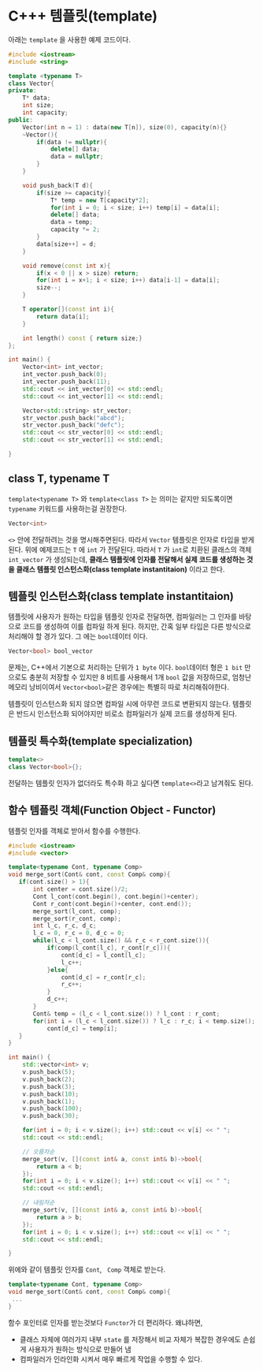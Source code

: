 # C+++ 템플릿(template)

아래는 `template` 을 사용한 예제 코드이다.

```c++
#include <iostream>
#include <string>

template <typename T>
class Vector{
private:
    T* data;
    int size;
    int capacity;
public:
    Vector(int n = 1) : data(new T[n]), size(0), capacity(n){}
    ~Vector(){
        if(data != nullptr){
            delete[] data;
            data = nullptr;
        }
    }

    void push_back(T d){
        if(size >= capacity){
            T* temp = new T[capacity*2];
            for(int i = 0; i < size; i++) temp[i] = data[i];
            delete[] data;
            data = temp;
            capacity *= 2;
        }
        data[size++] = d;
    }

    void remove(const int x){
        if(x < 0 || x > size) return;
        for(int i = x+1; i < size; i++) data[i-1] = data[i];
        size--;
    }

    T operator[](const int i){
        return data[i];
    }

    int length() const { return size;}
};

int main() {
    Vector<int> int_vector;
    int_vector.push_back(0);
    int_vector.push_back(11);
    std::cout << int_vector[0] << std::endl;
    std::cout << int_vector[1] << std::endl;

    Vector<std::string> str_vector;
    str_vector.push_back("abcd");
    str_vector.push_back("defc");
    std::cout << str_vector[0] << std::endl;
    std::cout << str_vector[1] << std::endl;

}
```



## class T, typename T

`template<typename T>` 와 `template<class T>` 는 의미는 같지만 되도록이면 `typename` 키워드를 사용하는걸 권장한다.

```c++
Vector<int> 
```

 `<>` 안에 전달하려는 것을 명시해주면된다. 따라서 `Vector` 템플릿은 인자로 타입을 받게 된다. 위에 예제코드는 `T` 에 `int` 가 전달된다. 따라서 `T` 가 `int`로 치환된 클래스의 객체 `int_vector` 가 생성되는데, **클래스 템플릿에 인자를 전달해서 실제 코드를 생성하는 것을 클래스 템플릿 인스턴스화(class template instantitaion)** 이라고 한다.



## 템플릿 인스턴스화(class template instantitaion)

템플릿에 사용자가 원하는 타입을 템플릿 인자로 전달하면, 컴파일러는 그 인자를 바탕으로 코드를 생성하여 이를 컴파일 하게 된다. 하지만, 간혹 일부 타입은 다른 방식으로 처리해야 할 경가 있다. 그 에는 `bool`데이터 이다.

```c++
Vector<bool> bool_vector
```

문제는, C++에서 기본으로 처리하는 단위가 `1 byte` 이다. `bool`데이터 형은 `1 bit` 만으로도 충분히 저장할 수 있지만 8 비트를 사용해서 1개 `bool` 값을 저장하므로, 엄청난 메모리 낭비이여서 `Vector<bool>`같은 경우에는 특별히 따로 처리해줘야한다.

템플릿이 인스턴스화 되지 않으면 컴파일 시에 아무런 코드로 변환되지 않는다. 템플릿은 반드시 인스턴스화 되어야지만 비로소 컴파일러가 실제 코드를 생성하게 된다.



## 템플릿 특수화(template specialization)

```c++
template<>
class Vector<bool>{};
```

전달하는 템플릿 인자가 없더라도 특수화 하고 싶다면 `template<>`라고 남겨줘도 된다.



## 함수 템플릿 객체(Function Object - Functor)

템플릿 인자를 객체로 받아서 함수를 수행한다. 

```c++
#include <iostream>
#include <vector>

template<typename Cont, typename Comp>
void merge_sort(Cont& cont, const Comp& comp){
   if(cont.size() > 1){
       int center = cont.size()/2;
       Cont l_cont(cont.begin(), cont.begin()+center);
       Cont r_cont(cont.begin()+center, cont.end());
       merge_sort(l_cont, comp);
       merge_sort(r_cont, comp);
       int l_c, r_c, d_c;
       l_c = 0, r_c = 0, d_c = 0;
       while(l_c < l_cont.size() && r_c < r_cont.size()){
           if(comp(l_cont[l_c], r_cont[r_c])){
               cont[d_c] = l_cont[l_c];
               l_c++;
           }else{
               cont[d_c] = r_cont[r_c];
               r_c++;
           }
           d_c++;
       }
       Cont& temp = (l_c < l_cont.size()) ? l_cont : r_cont;
       for(int i = (l_c < l_cont.size()) ? l_c : r_c; i < temp.size(); i++, d_c++)
           cont[d_c] = temp[i];
   }
}

int main() {
    std::vector<int> v;
    v.push_back(5);
    v.push_back(2);
    v.push_back(3);
    v.push_back(10);
    v.push_back(1);
    v.push_back(100);
    v.push_back(30);

    for(int i = 0; i < v.size(); i++) std::cout << v[i] << " ";
    std::cout << std::endl;

    // 오름차순
    merge_sort(v, [](const int& a, const int& b)->bool{
        return a < b;
    });
    for(int i = 0; i < v.size(); i++) std::cout << v[i] << " ";
    std::cout << std::endl;

    // 내림차순
    merge_sort(v, [](const int& a, const int& b)->bool{
        return a > b;
    });
    for(int i = 0; i < v.size(); i++) std::cout << v[i] << " ";
    std::cout << std::endl;

}

```

위에와 같이 템플릿 인자를 `Cont`, ` Comp` 객체로 받는다.

```c++
template<typename Cont, typename Comp>
void merge_sort(Cont& cont, const Comp& comp){
 ...
}
```

함수 포인터로 인자를 받는것보다 `Functor`가 더 편리하다. 왜냐하면,

- 클래스 자체에 여러가지 내부 `state` 를 저장해서 비교 자체가 복잡한 경우에도 손쉽게 사용자가 원하는 방식으로 만들어 냄
- 컴파일러가  인라인화 시켜서 매우 빠르게 작업을 수행할 수 있다.
